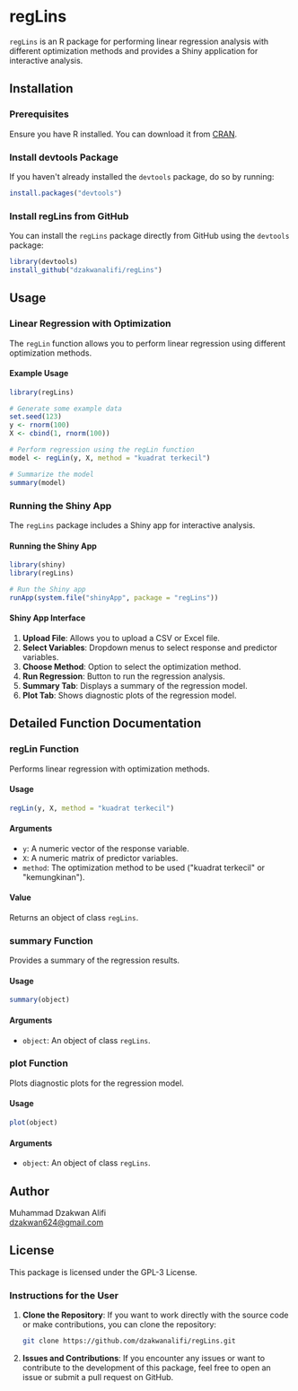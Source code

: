 # regLins

`regLins` is an R package for performing linear regression analysis with different optimization methods and provides a Shiny application for interactive analysis.

## Installation

### Prerequisites

Ensure you have R installed. You can download it from [CRAN](https://cran.r-project.org/).

### Install devtools Package

If you haven't already installed the `devtools` package, do so by running:

```r
install.packages("devtools")
```

### Install regLins from GitHub

You can install the `regLins` package directly from GitHub using the `devtools` package:

```r
library(devtools)
install_github("dzakwanalifi/regLins")
```

## Usage

### Linear Regression with Optimization

The `regLin` function allows you to perform linear regression using different optimization methods.

#### Example Usage

```r
library(regLins)

# Generate some example data
set.seed(123)
y <- rnorm(100)
X <- cbind(1, rnorm(100))

# Perform regression using the regLin function
model <- regLin(y, X, method = "kuadrat terkecil")

# Summarize the model
summary(model)
```

### Running the Shiny App

The `regLins` package includes a Shiny app for interactive analysis.

#### Running the Shiny App

```r
library(shiny)
library(regLins)

# Run the Shiny app
runApp(system.file("shinyApp", package = "regLins"))
```

#### Shiny App Interface

1. **Upload File**: Allows you to upload a CSV or Excel file.
2. **Select Variables**: Dropdown menus to select response and predictor variables.
3. **Choose Method**: Option to select the optimization method.
4. **Run Regression**: Button to run the regression analysis.
5. **Summary Tab**: Displays a summary of the regression model.
6. **Plot Tab**: Shows diagnostic plots of the regression model.

## Detailed Function Documentation

### regLin Function

Performs linear regression with optimization methods.

#### Usage

```r
regLin(y, X, method = "kuadrat terkecil")
```

#### Arguments

- `y`: A numeric vector of the response variable.
- `X`: A numeric matrix of predictor variables.
- `method`: The optimization method to be used ("kuadrat terkecil" or "kemungkinan").

#### Value

Returns an object of class `regLins`.

### summary Function

Provides a summary of the regression results.

#### Usage

```r
summary(object)
```

#### Arguments

- `object`: An object of class `regLins`.

### plot Function

Plots diagnostic plots for the regression model.

#### Usage

```r
plot(object)
```

#### Arguments

- `object`: An object of class `regLins`.

## Author

Muhammad Dzakwan Alifi  
dzakwan624@gmail.com

## License

This package is licensed under the GPL-3 License.

### Instructions for the User

1. **Clone the Repository**: If you want to work directly with the source code or make contributions, you can clone the repository:
   ```sh
   git clone https://github.com/dzakwanalifi/regLins.git
   ```

2. **Issues and Contributions**: If you encounter any issues or want to contribute to the development of this package, feel free to open an issue or submit a pull request on GitHub.

